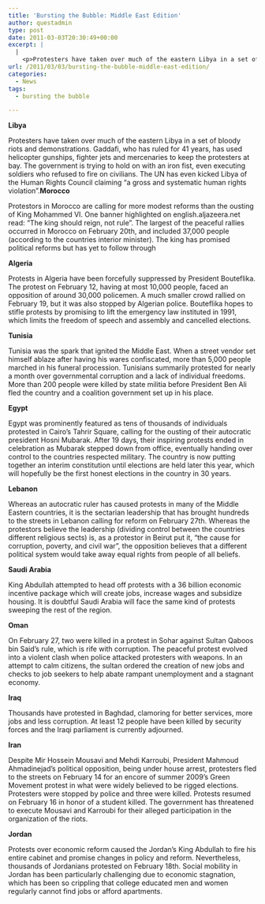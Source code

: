 ```yaml
---
title: 'Bursting the Bubble: Middle East Edition'
author: questadmin
type: post
date: 2011-03-03T20:30:49+00:00
excerpt: |
  |
    <p>Protesters have taken over much of the eastern Libya in a set of bloody   riots and demonstrations. Gaddafi, who has ruled for 41 years, has used   helicopter gunships, fighter jets and mercenaries to keep the  protesters  at bay.</p>
url: /2011/03/03/bursting-the-bubble-middle-east-edition/
categories:
  - News
tags:
  - bursting the bubble

---
```

**Libya**
  
Protesters have taken over much of the eastern Libya in a set of bloody riots and demonstrations. Gaddafi, who has ruled for 41 years, has used helicopter gunships, fighter jets and mercenaries to keep the protesters at bay. The government is trying to hold on with an iron fist, even executing soldiers who refused to fire on civilians. The UN has even kicked Libya of the Human Rights Council claiming “a gross and systematic human rights violation”.**Morocco**
  
Protestors in Morocco are calling for more modest reforms than the ousting of King Mohammed VI. One banner highlighted on english.aljazeera.net read: “The king should reign, not rule”. The largest of the peaceful rallies occurred in Morocco on February 20th, and included 37,000 people (according to the countries interior minister). The king has promised political reforms but has yet to follow through

**Algeria**
  
Protests in Algeria have been forcefully suppressed by President Bouteflika. The protest on February 12, having at most 10,000 people, faced an opposition of around 30,000 policemen. A much smaller crowd rallied on February 19, but it was also stopped by Algerian police. Bouteflika hopes to stifle protests by promising to lift the emergency law instituted in 1991, which limits the freedom of speech and assembly and cancelled elections.

**Tunisia**
  
Tunisia was the spark that ignited the Middle East. When a street vendor set himself ablaze after having his wares confiscated, more than 5,000 people marched in his funeral procession. Tunisians summarily protested for nearly a month over governmental corruption and a lack of individual freedoms. More than 200 people were killed by state militia before President Ben Ali fled the country and a coalition government set up in his place.

**Egypt**
  
Egypt was prominently featured as tens of thousands of individuals protested in Cairo’s Tahrir Square, calling for the ousting of their autocratic president Hosni Mubarak. After 19 days, their inspiring protests ended in celebration as Mubarak stepped down from office, eventually handing over control to the countries respected military. The country is now putting together an interim constitution until elections are held later this year, which will hopefully be the first honest elections in the country in 30 years.

**Lebanon**
  
Whereas an autocratic ruler has caused protests in many of the Middle Eastern countries, it is the sectarian leadership that has brought hundreds to the streets in Lebanon calling for reform on February 27th. Whereas the protestors believe the leadership (dividing control between the countries different religious sects) is, as a protestor in Beirut put it, “the cause for corruption, poverty, and civil war”, the opposition believes that a different political system would take away equal rights from people of all beliefs.

**Saudi Arabia**
  
King Abdullah attempted to head off protests with a 36 billion economic incentive package which will create jobs, increase wages and subsidize housing. It is doubtful Saudi Arabia will face the same kind of protests sweeping the rest of the region.

**Oman**
  
On February 27, two were killed in a protest in Sohar against Sultan Qaboos bin Said’s rule, which is rife with corruption. The peaceful protest evolved into a violent clash when police attacked protesters with weapons. In an attempt to calm citizens, the sultan ordered the creation of new jobs and checks to job seekers to help abate rampant unemployment and a stagnant economy.

**Iraq**
  
Thousands have protested in Baghdad, clamoring for better services, more jobs and less corruption. At least 12 people have been killed by security forces and the Iraqi parliament is currently adjourned.

**Iran** 
  
Despite Mir Hossein Mousavi and Mehdi Karroubi, President Mahmoud Ahmadinejad’s political opposition, being under house arrest, protesters fled to the streets on February 14 for an encore of summer 2009’s Green Movement protest in what were widely believed to be rigged elections. Protesters were stopped by police and three were killed. Protests resumed on February 16 in honor of a student killed. The government has threatened to execute Mousavi and Karroubi for their alleged participation in the organization of the riots.

**Jordan**
  
Protests over economic reform caused the Jordan’s King Abdullah to fire his entire cabinet and promise changes in policy and reform. Nevertheless, thousands of Jordanians protested on February 18th. Social mobility in Jordan has been particularly challenging due to economic stagnation, which has been so crippling that college educated men and women regularly cannot find jobs or afford apartments.